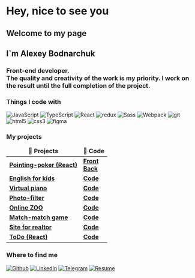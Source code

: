 # Hey, nice to see you

## Welcome to my page
## I`m Alexey Bodnarchuk
### Front-end developer. <br>The quality and creativity of the work is my priority. I work on the result until the full completion of the project.

### Things I code with
<p>
  <img alt="JavaScript" src="https://img.shields.io/badge/-JavaScript-FF9E0F?style=flat-square&logo=javascript&logoColor=white" />
  <img alt="TypeScript" src="https://img.shields.io/badge/-TypeScript-007ACC?style=flat-square&logo=typescript&logoColor=white" />
  <img alt="React" src="https://img.shields.io/badge/-React-45b8d8?style=flat-square&logo=react&logoColor=white" />
  <img alt="redux" src="https://img.shields.io/badge/-Redux-764ABC?style=flat-square&logo=redux&logoColor=white" />
  <img alt="Sass" src="https://img.shields.io/badge/-Sass-CC6699?style=flat-square&logo=sass&logoColor=white" />
  <img alt="Webpack" src="https://img.shields.io/badge/-Webpack-8DD6F9?style=flat-square&logo=webpack&logoColor=white" /> 
  <img alt="git" src="https://img.shields.io/badge/-Git-F05032?style=flat-square&logo=git&logoColor=white" />
  <img alt="html5" src="https://img.shields.io/badge/-HTML5-red?style=flat-square&logo=html5&logoColor=white" />
  <img alt="css3" src="https://img.shields.io/badge/-CSS3-13aa52?style=flat-square&logo=css3&logoColor=white" />
  <img alt="figma" src="https://img.shields.io/badge/-Figma-F9A03C?style=flat-square&logo=figma&logoColor=white" />
 </p>

### My projects
<table>
  <thead align="center">
    <tr border: none;>
      <td><b>🎁 Projects</b></td>
      <td><b>📄 Code</b></td>
    </tr>
  </thead>
  <tbody>
    <tr>
      <td><a href="https://team25-app.herokuapp.com/"><b>Pointing-poker (React)</b></a></td>
      <td><a href="https://github.com/alexej1900/pointing-poker"><b>Front</b></a><br>
      <a href="https://github.com/alexej1900/pointing-poker-server"><b>Back</b></a></td>
    </tr>
    <tr>
      <td><a href="https://alexej1900.github.io/english-for-kids/english-for-kids/"><b>English for kids</b></a></td>
      <td><a href="https://github.com/alexej1900/english-for-kids"><b>Code</b></a></td>
    </tr>
    <tr>
      <td><a href="https://alexej1900.github.io/virtual-piano/virtual-piano/"><b>Virtual piano</b></a></td>
      <td><a href="https://github.com/alexej1900/virtual-piano"><b>Code</b></a></td>
    </tr>
    <tr>
      <td><a href="https://alexej1900.github.io/photo-filter/photo-filter/"><b>Photo-filter</b></a></td>
      <td><a href="https://github.com/alexej1900/photo-filter"><b>Code</b></a></td>
    </tr>
    <tr>
      <td><a href="https://alexej1900.github.io/online-zoo/pages/landing/index.html"><b>Online ZOO</b></a></td>
      <td><a href="https://github.com/alexej1900/online-zoo"><b>Code</b></a></td>
    </tr>
    <tr>
      <td><a href="https://alexej1900.github.io/match-match-game/index.html"><b>Match-match game</b></a></td>
      <td><a href="https://github.com/alexej1900/match-match-game"><b>Code</b></a></td>
    </tr>
    <tr>
      <td><a href="http://myrealtor.zzz.com.ua/"><b>Site for realtor</b></a></td>
      <td><a href="https://github.com/alexej1900/realtors"><b>Code</b></a></td>
    </tr>
     <tr>
      <td><a href="https://react-todo-alexej1900.herokuapp.com/"><b>ToDo (React)</b></a></td>
      <td><a href="https://github.com/alexej1900/react-todo"><b>Code</b></a></td>
    </tr>
  </tbody>
</table>

### Where to find me</h3>
<p><a href="https://github.com/alexej1900" target="_blank"><img alt="Github" src="https://img.shields.io/badge/GitHub-%2312100E.svg?&style=for-the-badge&logo=Github&logoColor=white" /></a> <a href="https://www.linkedin.com/in/алексей-боднарчук-6089591b5" target="_blank"><img alt="LinkedIn" src="https://img.shields.io/badge/linkedin-%230077B5.svg?&style=for-the-badge&logo=linkedin&logoColor=white" /></a> <a href="https://t.me/alexej1900" target="_blank"><img alt="Telegram" src="https://img.shields.io/badge/telegram-%23BB77B5.svg?&style=for-the-badge&logo=telegram&logoColor=white" /></a> <a href="https://alexej1900.github.io/rsschool-cv/" target="_blank"><img alt="Resume" src="https://img.shields.io/badge/My_resume-%FF9E0F.svg?&style=for-the-badge" /></a>
</p>
